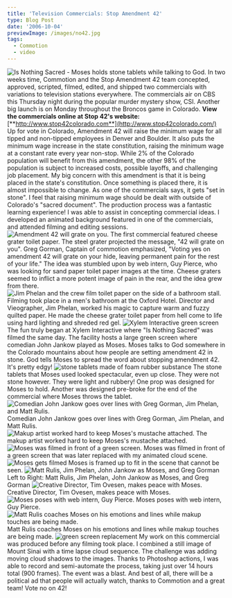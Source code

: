 ```yaml
---
title: 'Television Commercials: Stop Amendment 42'
type: Blog Post
date: '2006-10-04'
previewImage: /images/no42.jpg
tags:
  - Commotion
  - video
---
```

![Is Nothing Sacred - Moses holds stone tablets while talking to God.](/images/20061004-moses1.jpg) In two weeks time, Commotion and the Stop Amendment 42 team concepted, approved, scripted, filmed, edited, and shipped two commercials with variations to television stations everywhere. The commercials air on CBS this Thursday night during the popular murder mystery show, CSI. Another big launch is on Monday throughout the Broncos game in Colorado. **View the commercials online at Stop 42's website:** [**http://www.stop42colorado.com**](http://www.stop42colorado.com/) Up for vote in Colorado, Amendment 42 will raise the minimum wage for all tipped and non-tipped employees in Denver and Boulder. It also puts the minimum wage increase in the state constitution, raising the minimum wage at a constant rate every year non-stop. While 2% of the Colorado population will benefit from this amendment, the other 98% of the population is subject to increased costs, possible layoffs, and challenging job placement. My big concern with this amendment is that it is being placed in the state's constitution. Once something is placed there, it is almost impossible to change. As one of the commercials says, it gets "set in stone". I feel that raising minimum wage should be dealt with outside of Colorado's "sacred document". The production process was a fantastic learning experience! I was able to assist in concepting commercial ideas. I developed an animated background featured in one of the commercials, and attended filming and editing sessions. ![Amendment 42 will grate on you.](/images/20061004-grater.jpg) The first commercial featured cheese grater toilet paper. The steel grater projected the message, "42 will grate on you". Greg Gorman, Captain of commotion emphasized, "Voting yes on amendment 42 will grate on your hide, leaving permanent pain for the rest of your life." The idea was stumbled upon by web intern, Guy Pierce, who was looking for sand paper toilet paper images at the time. Cheese graters seemed to inflict a more potent image of pain in the rear, and the idea grew from there. ![Jim Phelan and the crew film toilet paper on the side of a bathroom stall.](/images/20061004-toiletPaper.jpg) Filming took place in a men's bathroom at the Oxford Hotel. Director and Vieographer, Jim Phelan, worked his magic to capture warm and fuzzy quilted paper. He made the cheese grater toilet paper from hell come to life using hard lighting and shreded red gel. ![Xylem Interactive green screen](/images/20061004-xylem.jpg) The fun truly began at Xylem Interactive where "Is Nothing Sacred" was filmed the same day. The facility hosts a large green screen where comedian John Jankow played as Moses. Moses talks to God somewhere in the Colorado mountains about how people are setting amendment 42 in stone. God tells Moses to spread the word about stopping amendment 42. It's pretty edgy! ![stone tablets made of foam rubber substance](/images/20061004-props.jpg) The stone tablets that Moses used looked spectacular, even up close. They were not stone however. They were light and rubbery! One prop was designed for Moses to hold. Another was designed pre-broke for the end of the commercial where Moses throws the tablet. ![Comedian John Jankow goes over lines with Greg Gorman, Jim Phelan, and Matt Rulis.](/images/20061004-meeting.jpg) Comedian John Jankow goes over lines with Greg Gorman, Jim Phelan, and Matt Rulis. ![Makup artist worked hard to keep Moses's mustache attached.](/images/20061004-moses4.jpg) The makup artist worked hard to keep Moses's mustache attached. ![Moses was filmed in front of a green screen.](/images/20061004-moses2.jpg) Moses was filmed in front of a green screen that was later replaced with my animated cloud scene. ![Moses gets filmed](/images/20061005-moses3.jpg) Moses is framed up to fit in the scene that cannot be seen. ![Matt Rulis, Jim Phelan, John Jankow as Moses, and Greg Gorman](/images/20061004-mosesTeam.jpg) Left to Right: Matt Rulis, Jim Phelan, John Jankow as Moses, and Greg Gorman ![Creative Director, Tim Ovesen, makes peace with Moses.](/images/20061004-mosesAndTim.jpg) Creative Director, Tim Ovesen, makes peace with Moses. ![Moses poses with web intern, Guy Pierce.](/images/20061004-mosesAndGuy.jpg) Moses poses with web intern, Guy Pierce. ![Matt Rulis coaches Moses on his emotions and lines while makup touches are being made.](/images/20061004-moses5.jpg) Matt Rulis coaches Moses on his emotions and lines while makup touches are being made. ![green screen replacement](/images/20061004-background.jpg) My work on this commercial was produced before any filming took place. I combined a still image of Mount Sinai with a time lapse cloud sequence. The challenge was adding moving cloud shadows to the images. Thanks to Photoshop actions, I was able to record and semi-automate the process, taking just over 14 hours total (900 frames). The event was a blast. And best of all, there will be a political ad that people will actually watch, thanks to Commotion and a great team! Vote no on 42!
